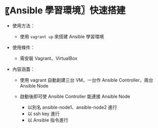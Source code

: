 # 〖Ansible 學習環境〗快速搭建

- 使用方法：

  - 使用 `vagrant up` 來搭建 Ansible 學習環境

- 使用條件：

  - 需安裝 Vagrant、VirtualBox

- 內容涵蓋：

  - 使用 vagrant 自動創建三台 VM，一台作 Ansible Controller，兩台 Ansible Node
  - 啟動後即可使 Ansible Controller 能連接 Ansible Node

    - 以別名 ansible-node1、ansible-node2 進行
    - 以 ssh key 進行
    - 以 Ansible 指令進行
